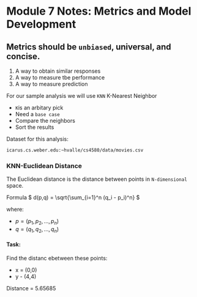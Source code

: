 # Module 7 Notes: Metrics and Model Development

## Metrics should be `unbiased`, universal, and concise.
1. A way to obtain similar responses
2. A way to measure tbe performance
3. A way to measure prediction

For our sample analysis we will use `KNN` K-Nearest Neighbor
- `K`is an arbitary pick
- Need a `base case` 
- Compare the neighbors 
- Sort the results

Dataset for this analysis: 
```bash
icarus.cs.weber.edu:~hvalle/cs4580/data/movies.csv
```


### KNN-Euclidean Distance

The Euclidean distance is the distance between points in `N-dimensional` space.


Formula
$
d(p,q) = \sqrt{\sum_{i=1}^n (q_i - p_i)^n}
$

where:
- $p = (p_1, p_2, \dots, p_n)$
- $q = (q_1, q_2, \dots, q_n)$

#### Task:
Find the distanc ebetween these points:
- x = (0,0)
- y - (4,4)

Distance = 5.65685
